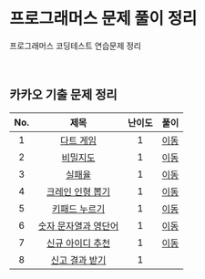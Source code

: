 # 프로그래머스 문제 풀이 정리

프로그래머스 코딩테스트 연습문제 정리

<br/>

## 카카오 기출 문제 정리

| No. |                                       제목                                       | 난이도 |                  풀이                  |
| :-: | :------------------------------------------------------------------------------: | :----: | :------------------------------------: |
|  1  |      [다트 게임](https://programmers.co.kr/learn/courses/30/lessons/17682)       |   1    | [이동](https://kgc9175.tistory.com/60) |
|  2  |       [비밀지도](https://programmers.co.kr/learn/courses/30/lessons/17681)       |   1    | [이동](https://kgc9175.tistory.com/59) |
|  3  |        [실패율](https://programmers.co.kr/learn/courses/30/lessons/42889)        |   1    | [이동](https://kgc9175.tistory.com/62) |
|  4  |   [크레인 인형 뽑기](https://programmers.co.kr/learn/courses/30/lessons/64061)   |   1    | [이동](https://kgc9175.tistory.com/70) |
|  5  |    [키패드 누르기](https://programmers.co.kr/learn/courses/30/lessons/67256)     |   1    | [이동](https://kgc9175.tistory.com/71) |
|  6  | [숫자 문자열과 영단어](https://programmers.co.kr/learn/courses/30/lessons/81301) |   1    | [이동](https://kgc9175.tistory.com/72) |
|  7  |   [신규 아이디 추천](https://programmers.co.kr/learn/courses/30/lessons/72410)   |   1    | [이동](https://kgc9175.tistory.com/73) |
|  8  |    [신고 결과 받기](https://programmers.co.kr/learn/courses/30/lessons/92334)    |   1    |                                        |
